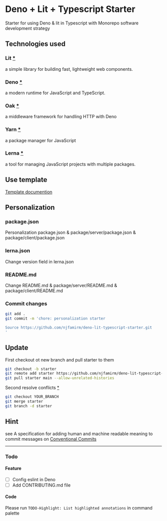 # Deno + Lit + Typescript Starter

Starter for using Deno & lit in Typescript with Monorepo software development strategy

## Technologies used

### Lit [\*](https://github.com/lit/lit)

a simple library for building fast, lightweight web components.

### Deno [\*](https://github.com/denoland/deno)

a modern runtime for JavaScript and TypeScript.

### Oak [\*](https://github.com/oakserver/oak)

a middleware framework for handling HTTP with Deno

### Yarn [\*](https://github.com/yarnpkg/yarn)

a package manager for JavaScript

### Lerna [\*](https://github.com/lerna/lerna)

a tool for managing JavaScript projects with multiple packages.

## Use template

[Template documention](https://docs.github.com/en/repositories/creating-and-managing-repositories/creating-a-repository-from-a-template)

## Personalization

### package.json

Personalization package.json & package/server/package.json & package/client/package.json<br />

### lerna.json

Change version field in lerna.json<br />

### README.md

Change README.md & package/server/README.md & package/client/README.md<br />

### Commit changes

```bash
git add .
git commit -m 'chore: personalization starter

Source https://github.com/njfamirm/deno-lit-typescript-starter.git
'
```

## Update

First checkout ot new branch and pull starter to them

```bash
git checkout -b starter
git remote add starter https://github.com/njfamirm/deno-lit-typescript-starter.git
git pull starter main --allow-unrelated-histories
```

Second resolve conflicts [\*](https://docs.github.com/en/pull-requests/collaborating-with-pull-requests/addressing-merge-conflicts/resolving-a-merge-conflict-using-the-command-line)

```bash
git checkout YOUR_BRANCH
git merge starter
git branch -d starter
```

## Hint

see A specification for adding human and machine readable meaning to commit messages on [Conventional Commits](https://www.conventionalcommits.org/en/about/)

---

### Todo

#### Feature

- [ ] Config eslint in Deno
- [ ] Add CONTRIBUTING.md file

#### Code

Please run `TODO-Highlight: List highlighted annotations` in command palette

